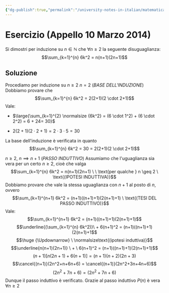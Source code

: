 ```yaml
---
{"dg-publish":true,"permalink":"/university-notes-in-italian/matematica-discreta/esercizi-sul-principio-di-induzione/appello-10-marzo-2014/"}
---
```


# Esercizio (Appello 10 Marzo 2014)
Si dimostri per induzione su $n \in \mathbb N$ che $\forall n \geq 2$ la seguente disuguaglianza:
$$\sum_{k=1}^{n} 6k^2 = n(n+1)(2n+1)$$
## Soluzione
Procediamo per induzione su $n \geq 2$
$n = 2$ (*BASE DELL'INDUZIONE*) 
Dobbiamo provare che
$$\sum_{k=1}^{n} 6k^2 = 2(2+1)(2 \cdot 2+1)$$
Vale:
-  $\large{\sum_{k=1}^{2} \normalsize {6k^2} = (6 \cdot 1^2) + (6 \cdot 2^2) = 6 + 24= 30}$

- $2(2+1)(2 \cdot 2+1) = 2 \cdot 3 \cdot 5 = 30$

La base dell'induzione è verificata in quanto
$$\sum_{k=1}^{n} 6k^2 = 30 = 2(2+1)(2 \cdot 2+1)$$

$n \geq 2, \ n \implies n+1$ (*PASSO INDUTTIVO*)
Assumiamo che l'uguaglianza sia vera per un certo $n \geq 2$, cioè che valga 
$$\sum_{k=1}^{n} 6k^2 = n(n+1)(2n+1) \ \ \text{per qualche } n \geq 2 \ \text{(IPOTESI INDUTTIVA)}$$
Dobbiamo provare che vale la stessa uguaglianza con $n+1$ al posto di $n$, ovvero
$$\sum_{k=1}^{n+1} 6k^2 = (n+1)((n+1)+1)(2(n+1)+1) \ \text{(TESI DEL PASSO INDUTTIVO)}$$
Vale:
$$\sum_{k=1}^{n+1} 6k^2 = (n+1)((n+1)+1)(2(n+1)+1)$$
$$\underline{(\sum_{k=1}^{n} 6k^2)}\ + 6(n+1)^2 = (n+1)((n+1)+1)(2(n+1)+1$$
$$\huge {\Updownarrow} \ \normalsize\text{(ipotesi induttiva)}$$
$$\underline{n(n+1)(2n+1)} \ + \ 6(n+1)^2 = (n+1)((n+1)+1)(2(n+1)+1)$$$$(n+1)[n(2n+1)+6(n+1)] = (n+1)(n+2)(2n+3)$$$$\cancel{(n+1)}(2n^2+n+6n+6) = \cancel{(n+1)}(2n^2+3n+4n+6)$$$$(2n^2+7n+6) = (2n^2+7n+6)$$Dunque il passo induttivo è verificato.
Grazie al passo induttivo $P(n)$ è vera $\forall n \geq 2$
